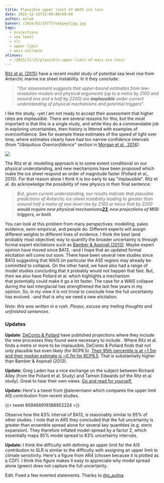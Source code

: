 ```yaml
---
title: Plausible upper limit of WAIS ice loss
date: 2015-12-15T15:09:00+00:00
author: aslak
banner: /2016/02/1977l7ot6peptjpg.jpg
tags:
  - projections
  - sea level
  - slr
  - upper limit
  - wais collapse
aliases:
  - /2015/12/15/plausible-upper-limit-of-wais-ice-loss/
---
```

[Ritz et al. (2015)](http://www.nature.com/nature/journal/vaop/ncurrent/full/nature16147.html) have a recent model study of potential sea level rise from Antarctic marine ice sheet instability. <!--more--> In it they conclude:

> "_Our assessment suggests that upper-bound estimates from low-resolution models and physical arguments (up to a metre by 2100 and around one and a half by 2200) are **implausible** under current understanding of physical mechanisms and potential triggers_".

I like the study, -yet I am not ready to accept their assessment that higher rates are _implausible_. There are several reasons for this, but the most important is that this is a single study, and while they do a commendable job in exploring uncertainties, then history is littered with examples of overconfidence. See for example these estimates of the speed of light over time, where estimates clearly have had too narrow confidence intervals (from "_Ubiquitous Overconfidence_" section in [Morgan et al., 2014](http://www.pnas.org/content/111/20/7176.full.pdf)):

![](/2016/02/speed_of_light.png)

The Ritz et al. modelling approach is to some extent conditional on our physical understanding, and new mechanisms have been proposed which make the ice sheet respond an order of magnitude faster (Pollard et al., 2015). For that reason alone I think it is too early to say "implausible". Ritz et al. do acknowledge the possibility of new physics in their final sentence:

> _But, given current understanding, our results indicate that plausible predictions of Antarctic ice-sheet instability leading to greater than around half a metre of sea-level rise by 2100 or twice that by 2200 **would require new physical mechanisms[23](http://www.nature.com/nature/journal/vaop/ncurrent/full/nature16147.html#ref23), new projections of MISI triggers, or both**._

You can look at this problem from many perspectives: modelling, paleo evidence, semi-empirical, and people do. Different experts will assign different weights to different lines of evidence. I think the best (and probably most objective) way to quantify the broader uncertainty is through formal expert elicitations such as [Bamber & Aspinall (2013)](/Home/Miscellaneous-Debris/icesheetcontributionsfrombamberaspinall). Maybe expert opinion have moved since BA13, -and I hope that an updated formal elicitation will come out soon. There have been several new studies since BA13 suggesting that WAIS (in particular the ASE region) may already be committed to collapse. On the other hand, we have also had a range of model studies concluding that it probably would not happen that fast. But, then we also have Pollard et al. which highlights a mechanism that potentially could make it go a lot faster. The case for a WAIS collapse during the last interglacial has strengthened the last few years in my opinion. So, in my view it is not trivial to conclude how the full uncertainty has evolved. -and that is why we need a new elicitation.

_Note: this was written in a rush. Please, excuse any trailing thoughts and unfinished sentences_.

### Updates

**Update**: [DeConto & Pollard](http://dx.doi.org/10.1038/nature17145) have published projections where they include the new processes they found were necessary to include . Where Ritz et al. finds a metre or more to be implausible, DeConto & Pollard finds that not only plausible but even likely (for RCP8.5). [Their 95th percentile is at ~1.5m and their median estimate is ~0.7m for RCP8.5](https://twitter.com/AGrinsted/status/715500044141666304). That is substantially higher than Bamber & Aspinall (2013).

**Update:** Greg Laden has a nice exchange on the subject between Richard Alley (from the Pollard et al. Study) and Tamsin Edwards (of the Ritz et al. study). Great to hear their own views. [Go and read for yourself.](http://scienceblogs.com/gregladen/2015/12/15/antarctic-ice-melting-tamsin-edwards-responds-to-richard-alley/)

**Update:** Here's a tweet from @alevermann which compares the upper limit AIS contribution from recent studies.

{{< tweet 669468919388852224 >}}


Observe how the 83% interval of BA13, is reasonably similar to 95% of other studies. I note that in AR5 they concluded that the full uncertainty is greater than ensemble spread alone for several key quantities (e.g. steric expansion). They therefore inflated model-spread by a factor 2, which essentially maps 95% model spread to 83% uncertainty intervals.



**[](https://www.ipcc.ch/publications_and_data/ar4/wg1/en/box-10-2-figure-2.html)Update:** I think the difficulty with defining an upper limit for the AIS contribution to SLR is similar to the difficulty with assigning an upper limit to climate sensitivity. Here's a figure from AR4 (chosen because it is plotted as a CDF). I think this figure makes it easy to appreciate why model spread alone (green) does not capture the full uncertainty.

Edit: Fixed a few inverted statements. Thanks to [@p_aulina](https://mobile.twitter.com/p_aulina)
